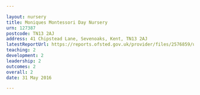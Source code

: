 ```yaml
---

layout: nursery
title: Moniques Montessori Day Nursery
urn: 127387
postcode: TN13 2AJ
address: 41 Chipstead Lane, Sevenoaks, Kent, TN13 2AJ
latestReportUrl: https://reports.ofsted.gov.uk/provider/files/2576859/urn/127387.pdf
teaching: 2
development: 2
leadership: 2
outcomes: 2
overall: 2
date: 31 May 2016

---
```

